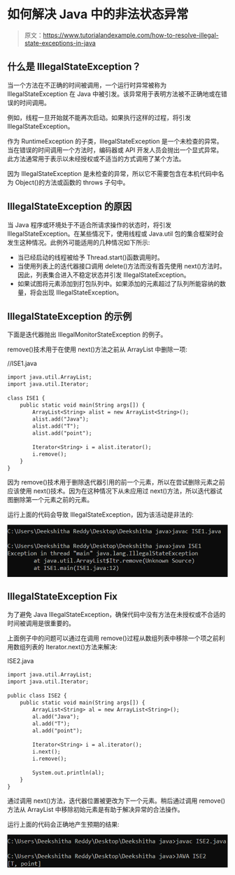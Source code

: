 # 如何解决 Java 中的非法状态异常

> 原文：<https://www.tutorialandexample.com/how-to-resolve-illegal-state-exceptions-in-java>

## 什么是 IllegalStateException？

当一个方法在不正确的时间被调用，一个运行时异常被称为 IllegalStateException 在 Java 中被引发。该异常用于表明方法被不正确地或在错误的时间调用。

例如，线程一旦开始就不能再次启动。如果执行这样的过程，将引发 IllegalStateException。

作为 RuntimeException 的子类，IllegalStateException 是一个未检查的异常。当在错误的时间调用一个方法时，编码器或 API 开发人员会抛出一个显式异常。此方法通常用于表示以未经授权或不适当的方式调用了某个方法。

因为 IllegalStateException 是未检查的异常，所以它不需要包含在本机代码中名为 Object()的方法或函数的 throws 子句中。

## IllegalStateException 的原因

当 Java 程序或环境处于不适合所请求操作的状态时，将引发 IllegalStateException。在某些情况下，使用线程或 Java.util 包的集合框架时会发生这种情况。此例外可能适用的几种情况如下所示:

*   当已经启动的线程被给予 Thread.start()函数调用时。
*   当使用列表上的迭代器接口调用 delete()方法而没有首先使用 next()方法时。因此，列表集合进入不稳定状态并引发 IllegalStateException。
*   如果试图将元素添加到打包队列中。如果添加的元素超过了队列所能容纳的数量，将会出现 IllegalStateException。

## IllegalStateException 的示例

下面是迭代器抛出 IllegalMonitorStateException 的例子。

remove()技术用于在使用 next()方法之前从 ArrayList 中删除一项:

//ISE1.java

```
import java.util.ArrayList;
import java.util.Iterator;

class ISE1 {
    public static void main(String args[]) {
        ArrayList<String> alist = new ArrayList<String>();
        alist.add("Java");
        alist.add("T");
        alist.add("point");

        Iterator<String> i = alist.iterator();
        i.remove();
    }
} 
```

因为 remove()技术用于删除迭代器引用的前一个元素，所以在尝试删除元素之前应该使用 next()技术。因为在这种情况下从未应用过 next()方法，所以迭代器试图删除第一个元素之前的元素。

运行上面的代码会导致 IllegalStateException，因为该活动是非法的:

![How to resolve Illegal state exceptions in Java](img/8b912c280a8408a8313847b9dc364d93.png)  

## IllegalStateException Fix

为了避免 Java IllegalStateException，确保代码中没有方法在未授权或不合适的时间被调用是很重要的。

上面例子中的问题可以通过在调用 remove()过程从数组列表中移除一个项之前利用数组列表的 Iterator.next()方法来解决:

ISE2.java

```
import java.util.ArrayList;
import java.util.Iterator;

public class ISE2 {
    public static void main(String args[]) {
        ArrayList<String> al = new ArrayList<String>();
        al.add("Java");
        al.add("T");
        al.add("point");

        Iterator<String> i = al.iterator();
        i.next();
        i.remove();

        System.out.println(al);  
    }
} 
```

通过调用 next()方法，迭代器位置被更改为下一个元素。稍后通过调用 remove()方法从 ArrayList 中移除初始元素是有助于解决异常的合法操作。

运行上面的代码会正确地产生预期的结果:

![How to resolve Illegal state exceptions in Java](img/6bb32ed178612e653431eae3e3f690fb.png)